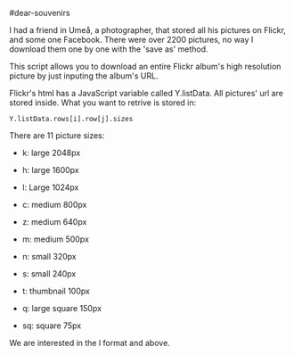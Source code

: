 #dear-souvenirs

I had a friend in Umeå, a photographer, that stored all his pictures on Flickr,
and some one Facebook. There were over 2200 pictures, no way I download them one
by one with the 'save as' method. 

This script allows you to download an entire Flickr album's high resolution 
picture by just inputing the album's URL. 

Flickr's html has a JavaScript variable called Y.listData. All pictures' url are stored inside. What you want to retrive is stored in:

    Y.listData.rows[i].row[j].sizes

There are 11 picture sizes:

* k: large 2048px

* h: large 1600px

* l: Large 1024px

* c: medium 800px

* z: medium 640px

* m: medium 500px

* n: small 320px

* s: small 240px

* t: thumbnail 100px

* q: large square 150px

* sq: square 75px

We are interested in the l format and above.
